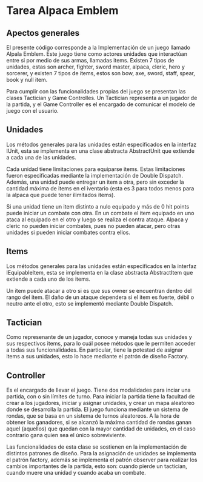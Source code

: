 # Tarea Alpaca Emblem

## Apectos generales

El presente código corresponde a la Implementación de un juego llamado Alpala Emblem. Este juego tiene como actores unidades que interactúan entre si por medio de sus armas, llamadas items. Existen 7 tipos de unidades, estas son archer, fighter, sword master, alpaca, cleric, hero y sorcerer, y existen 7 tipos de items, estos son bow, axe, sword, staff, spear, book y null item.

Para cumplir con las funcionalidades propias del juego se presentan las clases Tactician y Game Controlles. Un Tactician representa a un jugador de la partida, y el Game Controller es el encargado de comunicar el modelo de juego con el usuario.

## Unidades
Los métodos generales para las unidades están especificados en la interfaz IUnit, esta se implementa en una clase abstracta AbstractUnit que extiende a cada una de las unidades.

Cada unidad tiene limitaciones para equiparse items. Estas limitaciones fueron especificadas mediante la implementación de Double Dispatch. Además, una unidad puede entregar un item a otra, pero sin exceder la cantidad máxima de items en el iventario (esta es 3 para todos menos para la alpaca que puede tener ilimitados items).

Si una unidad tiene un item distinto a nulo equipado y más de 0 hit points puede iniciar un combate con otra. En un combate el item equipado en uno ataca al equipado en el otro y luego se realiza el contra ataque. Alpaca y cleric no pueden iniciar combates, pues no pueden atacar, pero otras unidades si pueden iniciar combates contra ellos.

## Items
Los métodos generales para las unidades están especificados en la interfaz IEquipableItem, esta se implementa en la clase abstracta AbstractItem que extiende a cada uno de los items.

Un item puede atacar a otro si es que sus owner se encuentran dentro del rango del item. El daño de un ataque dependera si el item es fuerte, débil o neutro ante el otro, esto se implementó mediante Double Dispatch.

## Tactician 
Como represenante de un jugador, conoce y maneja todas sus unidades y sus respectivos items, para lo cuál posee métodos que le permiten acceder a todas sus funcionalidades. En particular, tiene la potestad de asignar items a sus unidades, esto lo hace mediante el patrón de diseño Factory.

## Controller
Es el encargado de llevar el juego. Tiene dos modalidades para inciar una partida, con o sin límites de turno. Para iniciar la partida tiene la facultad de crear a los jugadores, iniciar y asignar unidades, y crear un mapa aleatoreo donde se desarrolla la partida. El juego funciona mediante un sistema de rondas, que se basa en un sistema de turnos aleatoreos. A la hora de obtener los ganadores, si se alcanzó la máxima cantidad de rondas ganan aquel (aquellos) que quedan con la mayor cantidad de unidades, en el caso contrario gana quien sea el único sobreviviente.

Las funcionalidades de esta clase se sostienen en la implementación de distintos patrones de diseño. Para la asignación de unidades se implementa el patrón factory, además se implementa el patrón observer para realizar los cambios importantes de la partida, esto son: cuando pierde un tactician, cuando muere una unidad y cuando acaba un combate.  




